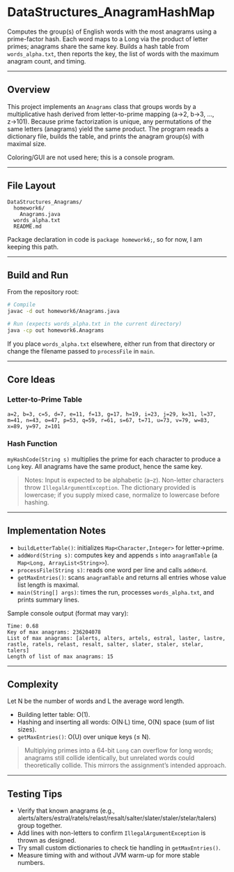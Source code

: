 # DataStructures_AnagramHashMap

Computes the group(s) of English words with the most anagrams using a prime-factor hash. Each word maps to a Long via the product of letter primes; anagrams share the same key. Builds a hash table from `words_alpha.txt`, then reports the key, the list of words with the maximum anagram count, and timing.

---

## Overview
This project implements an `Anagrams` class that groups words by a multiplicative hash derived from letter-to-prime mapping (a→2, b→3, …, z→101). Because prime factorization is unique, any permutations of the same letters (anagrams) yield the same product. The program reads a dictionary file, builds the table, and prints the anagram group(s) with maximal size.

Coloring/GUI are not used here; this is a console program.

---

## File Layout
```
DataStructures_Anagrams/
  homework6/
    Anagrams.java
  words_alpha.txt
  README.md
```

Package declaration in code is `package homework6;`, so for now, I am keeping this path. 

---

## Build and Run
From the repository root:
```bash
# Compile
javac -d out homework6/Anagrams.java

# Run (expects words_alpha.txt in the current directory)
java -cp out homework6.Anagrams
```

If you place `words_alpha.txt` elsewhere, either run from that directory or change the filename passed to `processFile` in `main`.

---

## Core Ideas

### Letter-to-Prime Table
```text
a=2, b=3, c=5, d=7, e=11, f=13, g=17, h=19, i=23, j=29, k=31, l=37,
m=41, n=43, o=47, p=53, q=59, r=61, s=67, t=71, u=73, v=79, w=83,
x=89, y=97, z=101
```

### Hash Function
`myHashCode(String s)` multiplies the prime for each character to produce a `Long` key. All anagrams have the same product, hence the same key.

> Notes: Input is expected to be alphabetic (a–z). Non-letter characters throw `IllegalArgumentException`. The dictionary provided is lowercase; if you supply mixed case, normalize to lowercase before hashing.

---

## Implementation Notes

- `buildLetterTable()`: initializes `Map<Character,Integer>` for letter→prime.
- `addWord(String s)`: computes key and appends `s` into `anagramTable` (a `Map<Long, ArrayList<String>>`).
- `processFile(String s)`: reads one word per line and calls `addWord`.
- `getMaxEntries()`: scans `anagramTable` and returns all entries whose value list length is maximal.
- `main(String[] args)`: times the run, processes `words_alpha.txt`, and prints summary lines.

Sample console output (format may vary):
```
Time: 0.68
Key of max anagrams: 236204078
List of max anagrams: [alerts, alters, artels, estral, laster, lastre, rastle, ratels, relast, resalt, salter, slater, staler, stelar, talers]
Length of list of max anagrams: 15
```

---

## Complexity

Let N be the number of words and L the average word length.
- Building letter table: O(1).
- Hashing and inserting all words: O(N·L) time, O(N) space (sum of list sizes).
- `getMaxEntries()`: O(U) over unique keys (≤ N).

> Multiplying primes into a 64-bit `Long` can overflow for long words; anagrams still collide identically, but unrelated words could theoretically collide. This mirrors the assignment’s intended approach.

---

## Testing Tips

- Verify that known anagrams (e.g., alerts/alters/estral/ratels/relast/resalt/salter/slater/staler/stelar/talers) group together.
- Add lines with non-letters to confirm `IllegalArgumentException` is thrown as designed.
- Try small custom dictionaries to check tie handling in `getMaxEntries()`.
- Measure timing with and without JVM warm-up for more stable numbers.
